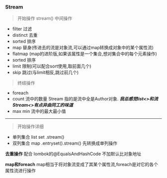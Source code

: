 ### Stream

> 开始操作 stream()
> 中间操作

- filter 过滤
- distinct 去重
- sorted 排序
- map 替身(传进去的流是对象流,可以通过map转换成对象中的某个属性流)
- flatmap (map的进阶版,如果该属性是一个集合,想对集合中的每个元素操作)
- sorted 排序
- limit 限制(可以配合sort使用,取前面几个)
- skip 跳过(与limit相反,跳过前几个)

> 终结操作

- foreach
- count 流中的数量 Stream<Author> 指的是流中全是Author对象. **_我总感觉list<>和流Stream<>有点异曲同工的味道_**
- max min 流中的最大最小值
---
> 开始操作详细

- 单列集合 list set .stream()
- 双列集合 map .entryset().stream()   先转换成单列操作

**去重操作**
配合 lombok的@EqualsAndHashCode 不加默认比对象地址

**map和foreach**
map相当于将对象流变成了其某个属性流,foreach是对它的各个属性流进行操作


